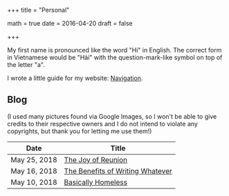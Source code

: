 +++
title = "Personal"

math = true
date = 2016-04-20
draft = false

+++

My first name is pronounced like the word "Hi" in English. The correct form in Vietnamese would be "Hải" with the question-mark-like symbol on top of the letter "a".

I wrote a little guide for my website: [Navigation](/post/navigation).

## Blog
(I used many pictures found via Google Images, so I won't be able to give credits to their respective owners and I do not intend to violate any copyrights, but thank you for letting me use them!)

**Date** | **Title**
--- | ---
May 25, 2018| [The Joy of Reunion](/post/blog_2018_05_25)
May 16, 2018| [The Benefits of Writing Whatever](/post/blog_2018_05_16)
May 10, 2018 | [Basically Homeless](/post/blog_2018_05_10)

